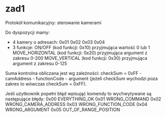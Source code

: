 # zad1


Protokół komunikacyjny: sterowanie kamerami

Do dyspozycji mamy:
- 4 kamery o adresach: 0x01 0x02 0x03 0x04
- 3 funkcje:
  ON/OFF (kod funkcji: 0x10) przyjmująca wartość 0 lub 1
  MOVE_HORIZONTAL (kod funkcji: 0x20) przyjmująca argument z zakresu 0-200
  MOVE_VERTICAL (kod funkcji: 0x30) przyjmująca argument z zakresu 0-125

Suma kontrolna obliczana jest wg zależności: checkSum = 0xFF - camAddress - functionCode - argument
(jeżeli checkSum wychodzi poza zakres to wówczas checkSum = 0xFF).

Jeśli użytkownik popełni błąd wpisująć komendy to wychwytywane są następujące błędy:
0x00	EVERYTHING_OK
0x01	WRONG_COMMAND
0x02	WRONG_CAMERA_ADDRESS
0x03	WRONG_FUNCTION_CODE
0x04	WRONG_ARGUMENT
0x05    OUT_OF_RANGE_POSITION
